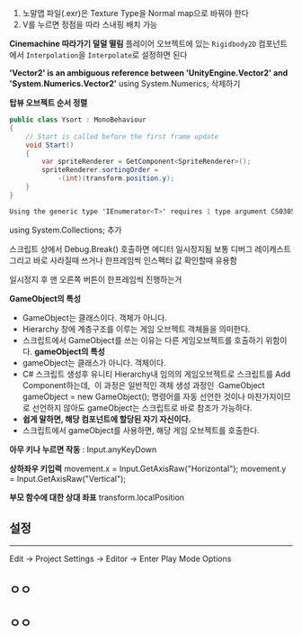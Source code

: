 1. 노말맵 파일(.exr)은 Texture Type을 Normal map으로 바꿔야 한다
2. V를 누르면 정점을 따라 스내핑 배치 가능



**Cinemachine 따라가기 덜덜 떨림**
플레이어 오브젝트에 있는 `Rigidbody2D` 컴포넌트에서 `Interpolation`을 `Interpolate`로 설정하면 된다

**'Vector2' is an ambiguous reference between 'UnityEngine.Vector2' and 'System.Numerics.Vector2'**
using System.Numerics; 삭제하기

**탑뷰 오브젝트 순서 정렬**
```C#
public class Ysort : MonoBehaviour
{
    // Start is called before the first frame update
    void Start()
    {
        var spriteRenderer = GetComponent<SpriteRenderer>();
        spriteRenderer.sortingOrder =
            -(int)(transform.position.y);
    }
}
```

```c#
Using the generic type 'IEnumerator<T>' requires 1 type argument CS0305
```

using System.Collections; 추가

스크립트 상에서 Debug.Break() 호출하면 에디터 일시정지됨
보통 디버그 레이캐스트 그리고 바로 사라질때 쓰거나 
한프레임씩 인스펙터 값 확인할때 유용함

일시정지 후 맨 오른쪽 버튼이 한프레임씩 진행하는거


 **GameObject의 특성**
 - GameObject는 클래스이다. 객체가 아니다.
 - Hierarchy 창에 계층구조를 이루는 게임 오브젝트 객체들을 의미한다.
 - 스크립트에서 GameObject를 쓰는 이유는 다른 게임오브젝트를 호출하기 위함이다.
**gameObject의 특성**
- gameObject는 클래스가 아니다. 객체이다.
- C# 스크립트 생성후 유니티 Hierarchy내 임의의 게임오브젝트로 스크립트를 Add Component하는데,  이 과정은 일반적인 객체 생성 과정인  GameObject gameObject = new GameObject(); 명령어를 자동 선언한 것이나 마찬가지이므로 선언하지 않아도 gameObject는 스크립트로 바로 참조가 가능하다.
- **쉽게 말하면, 해당 컴포넌트에 할당된 자기 자신이다.**
- 스크립트에서 gameObject를 사용하면, 해당 게임 오브젝트를 호출한다.

**아무 키나 누르면 작동** : Input.anyKeyDown

**상하좌우 키입력**
movement.x = Input.GetAxisRaw("Horizontal");
movement.y = Input.GetAxisRaw("Vertical");

**부모 함수에 대한 상대 좌표**
transform.localPosition


## 설정
---

Edit → Project Settings → Editor → Enter Play Mode Options



## ㅇㅇ



## ㅇㅇ